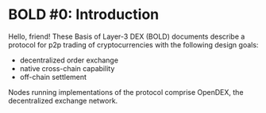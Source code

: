 # BOLD #0: Introduction

Hello, friend! These Basis of Layer-3 DEX (BOLD) documents describe a protocol for p2p trading of cryptocurrencies with the following design goals:
- decentralized order exchange
- native cross-chain capability
- off-chain settlement

Nodes running implementations of the protocol comprise OpenDEX, the decentralized exchange network.